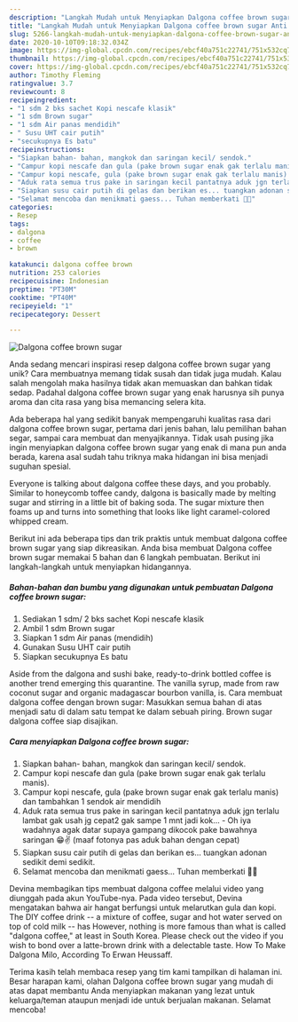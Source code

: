 ```yaml
---
description: "Langkah Mudah untuk Menyiapkan Dalgona coffee brown sugar Anti Gagal"
title: "Langkah Mudah untuk Menyiapkan Dalgona coffee brown sugar Anti Gagal"
slug: 5266-langkah-mudah-untuk-menyiapkan-dalgona-coffee-brown-sugar-anti-gagal
date: 2020-10-10T09:18:32.034Z
image: https://img-global.cpcdn.com/recipes/ebcf40a751c22741/751x532cq70/dalgona-coffee-brown-sugar-foto-resep-utama.jpg
thumbnail: https://img-global.cpcdn.com/recipes/ebcf40a751c22741/751x532cq70/dalgona-coffee-brown-sugar-foto-resep-utama.jpg
cover: https://img-global.cpcdn.com/recipes/ebcf40a751c22741/751x532cq70/dalgona-coffee-brown-sugar-foto-resep-utama.jpg
author: Timothy Fleming
ratingvalue: 3.7
reviewcount: 8
recipeingredient:
- "1 sdm 2 bks sachet Kopi nescafe klasik"
- "1 sdm Brown sugar"
- "1 sdm Air panas mendidih"
- " Susu UHT cair putih"
- "secukupnya Es batu"
recipeinstructions:
- "Siapkan bahan- bahan, mangkok dan saringan kecil/ sendok."
- "Campur kopi nescafe dan gula (pake brown sugar enak gak terlalu manis)."
- "Campur kopi nescafe, gula (pake brown sugar enak gak terlalu manis) dan tambahkan 1 sendok air mendidih"
- "Aduk rata semua trus pake in saringan kecil pantatnya aduk jgn terlalu lambat gak usah jg cepat2 gak sampe 1 mnt jadi kok... Oh iya wadahnya agak datar supaya gampang dikocok pake bawahnya saringan 😁✌ (maaf fotonya pas aduk bahan dengan cepat)"
- "Siapkan susu cair putih di gelas dan berikan es... tuangkan adonan sedikit demi sedikit."
- "Selamat mencoba dan menikmati gaess... Tuhan memberkati 🙏😇"
categories:
- Resep
tags:
- dalgona
- coffee
- brown

katakunci: dalgona coffee brown 
nutrition: 253 calories
recipecuisine: Indonesian
preptime: "PT30M"
cooktime: "PT40M"
recipeyield: "1"
recipecategory: Dessert

---
```



![Dalgona coffee brown sugar](https://img-global.cpcdn.com/recipes/ebcf40a751c22741/751x532cq70/dalgona-coffee-brown-sugar-foto-resep-utama.jpg)

Anda sedang mencari inspirasi resep dalgona coffee brown sugar yang unik? Cara membuatnya memang tidak susah dan tidak juga mudah. Kalau salah mengolah maka hasilnya tidak akan memuaskan dan bahkan tidak sedap. Padahal dalgona coffee brown sugar yang enak harusnya sih punya aroma dan cita rasa yang bisa memancing selera kita.

Ada beberapa hal yang sedikit banyak mempengaruhi kualitas rasa dari dalgona coffee brown sugar, pertama dari jenis bahan, lalu pemilihan bahan segar, sampai cara membuat dan menyajikannya. Tidak usah pusing jika ingin menyiapkan dalgona coffee brown sugar yang enak di mana pun anda berada, karena asal sudah tahu triknya maka hidangan ini bisa menjadi suguhan spesial.

Everyone is talking about dalgona coffee these days, and you probably. Similar to honeycomb toffee candy, dalgona is basically made by melting sugar and stirring in a little bit of baking soda. The sugar mixture then foams up and turns into something that looks like light caramel-colored whipped cream.


Berikut ini ada beberapa tips dan trik praktis untuk membuat dalgona coffee brown sugar yang siap dikreasikan. Anda bisa membuat Dalgona coffee brown sugar memakai 5 bahan dan 6 langkah pembuatan. Berikut ini langkah-langkah untuk menyiapkan hidangannya.

<!--inarticleads1-->

##### Bahan-bahan dan bumbu yang digunakan untuk pembuatan Dalgona coffee brown sugar:

1. Sediakan 1 sdm/ 2 bks sachet Kopi nescafe klasik
1. Ambil 1 sdm Brown sugar
1. Siapkan 1 sdm Air panas (mendidih)
1. Gunakan  Susu UHT cair putih
1. Siapkan secukupnya Es batu


Aside from the dalgona and sushi bake, ready-to-drink bottled coffee is another trend emerging this quarantine. The vanilla syrup, made from raw coconut sugar and organic madagascar bourbon vanilla, is. Cara membuat dalgona coffee dengan brown sugar: Masukkan semua bahan di atas menjadi satu di dalam satu tempat ke dalam sebuah piring. Brown sugar dalgona coffee siap disajikan. 

<!--inarticleads2-->

##### Cara menyiapkan Dalgona coffee brown sugar:

1. Siapkan bahan- bahan, mangkok dan saringan kecil/ sendok.
1. Campur kopi nescafe dan gula (pake brown sugar enak gak terlalu manis).
1. Campur kopi nescafe, gula (pake brown sugar enak gak terlalu manis) dan tambahkan 1 sendok air mendidih
1. Aduk rata semua trus pake in saringan kecil pantatnya aduk jgn terlalu lambat gak usah jg cepat2 gak sampe 1 mnt jadi kok... - Oh iya wadahnya agak datar supaya gampang dikocok pake bawahnya saringan 😁✌ (maaf fotonya pas aduk bahan dengan cepat)
1. Siapkan susu cair putih di gelas dan berikan es... tuangkan adonan sedikit demi sedikit.
1. Selamat mencoba dan menikmati gaess... Tuhan memberkati 🙏😇


Devina membagikan tips membuat dalgona coffee melalui video yang diunggah pada akun YouTube-nya. Pada video tersebut, Devina mengatakan bahwa air hangat berfungsi untuk melarutkan gula dan kopi. The DIY coffee drink -- a mixture of coffee, sugar and hot water served on top of cold milk -- has However, nothing is more famous than what is called &#34;dalgona coffee,&#34; at least in South Korea. Please check out the video if you wish to bond over a latte-brown drink with a delectable taste. How To Make Dalgona Milo, According To Erwan Heussaff. 

Terima kasih telah membaca resep yang tim kami tampilkan di halaman ini. Besar harapan kami, olahan Dalgona coffee brown sugar yang mudah di atas dapat membantu Anda menyiapkan makanan yang lezat untuk keluarga/teman ataupun menjadi ide untuk berjualan makanan. Selamat mencoba!
